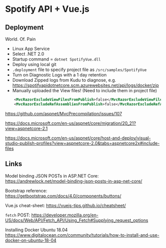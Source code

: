 # Spotify API + Vue.js

## Deployment

World. Of. Pain

* Linux App Service
* Select .NET 2.0
* Startup command = `dotnet SpotifyVue.dll`
* Deploy using local git
* `.deployment` file to specify project file as `/src/samples/SpotifyVue`
* Turn on Diagnostic Logs with a 1 day retention
* Download Zipped logs from Kudu to diagnose, e.g. <https://spotifyapidotnetcore.scm.azurewebsites.net/api/logs/docker/zip>
* Manually uploaded the View files! (Need to include them in project file)

```xml
    <MvcRazorExcludeViewFilesFromPublish>false</MvcRazorExcludeViewFilesFromPublish>
    <MvcRazorExcludeRefAssembliesFromPublish>false</MvcRazorExcludeRefAssembliesFromPublish>
```

<https://github.com/aspnet/MvcPrecompilation/issues/107>

<https://docs.microsoft.com/en-us/aspnet/core/migration/20_21?view=aspnetcore-2.1>

<https://docs.microsoft.com/en-us/aspnet/core/host-and-deploy/visual-studio-publish-profiles?view=aspnetcore-2.0&tabs=aspnetcore2x#include-files>

## Links

Model binding JSON POSTs in ASP.NET Core: <https://andrewlock.net/model-binding-json-posts-in-asp-net-core/>

Bootstrap reference: <https://getbootstrap.com/docs/4.0/components/buttons/>

Vue.js cheat-sheet: <https://vuejs-tips.github.io/cheatsheet/>

`fetch` POST: <https://developer.mozilla.org/en-US/docs/Web/API/Fetch_API/Using_Fetch#Supplying_request_options>

Installing Docker Ubuntu 18.04 <https://www.digitalocean.com/community/tutorials/how-to-install-and-use-docker-on-ubuntu-18-04>